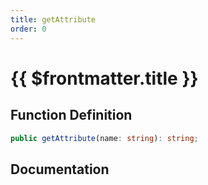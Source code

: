 ```yaml
---
title: getAttribute
order: 0
---
```


# {{ $frontmatter.title }}

## Function Definition

```ts
public getAttribute(name: string): string;
```

## Documentation

<!--@include: ./parts/getAttribute.md-->
